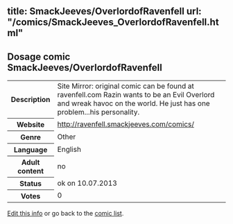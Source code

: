 title: SmackJeeves/OverlordofRavenfell
url: "/comics/SmackJeeves_OverlordofRavenfell.html"
---
Dosage comic SmackJeeves/OverlordofRavenfell
-----------------------------------------

<p id="msg"></p>
<script type="text/javascript">
if (window.location.search === '?edit_info_mail=sent_ok') {
  var elem = document.getElementById("msg");
  elem.innerHTML = 'Edited information sucessfully sent for review, which is usually done daily. Thanks!';
  elem.className = 'ok';
}
</script>
<table class="comicinfo">
<tr>
<th>Description</th><td>Site Mirror: original comic can be found at ravenfell.com Razin wants to be an Evil Overlord and wreak havoc on the world. He just has one problem...his personality.</td>
</tr>
<tr>
<th>Website</th><td><a href="http://ravenfell.smackjeeves.com/comics/">http://ravenfell.smackjeeves.com/comics/</a></td>
</tr>
<tr>
<th>Genre</th><td>Other</td>
</tr>
<tr>
<th>Language</th><td>English</td>
</tr>
<tr>
<th>Adult content</th><td>no</td>
</tr>
<tr>
<th>Status</th><td>ok on 10.07.2013</td>
</tr>
<tr>
<th>Votes</th><td>0</td>
</tr>
</table>

[Edit this info](SmackJeeves_OverlordofRavenfell_edit.html) or go back to the [comic list](../comic-index.html).

